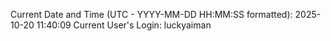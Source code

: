 Current Date and Time (UTC - YYYY-MM-DD HH:MM:SS formatted): 2025-10-20 11:40:09
Current User's Login: luckyaiman
